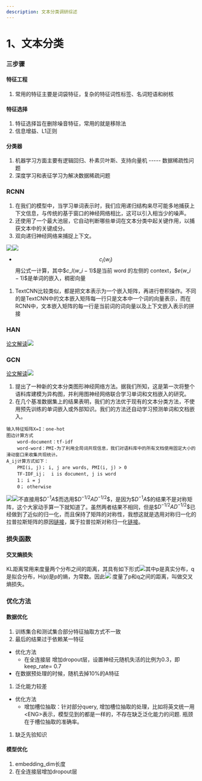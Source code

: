 ```yaml
---
description: 文本分类调研综述
---
```


# 1、文本分类

### 三步骤

#### 特征工程

1. 常用的特征主要是词袋特征，复杂的特征词性标签、名词短语和树核

#### 特征选择

1. 特征选择旨在删除噪音特征，常用的就是移除法
2. 信息增益、L1正则

#### 分类器

1. 机器学习方面主要有逻辑回归、朴素贝叶斯、支持向量机 ----- 数据稀疏性问题
2. 深度学习和表征学习为解决数据稀疏问题

### RCNN

1. &#x20;在我们的模型中，当学习单词表示时，我们应用递归结构来尽可能多地捕获上下文信息，与传统的基于窗口的神经网络相比，这可以引入相当少的噪声。
2. &#x20;还使用了一个最大池层，它自动判断哪些单词在文本分类中起关键作用，以捕获文本中的关键成分。
3. 双向递归神经网络来捕捉上下文。

![](https://g22h5luj8j.feishu.cn/space/api/box/stream/download/asynccode/?code=MmY1ZWI5Njc2MTNkNGY2MmE1ZTU0OTAyYTJlMTZhN2RfNGhFZlNiOUVhUHRZUjYzdm1SajNqNzJDSENwazZZMmFfVG9rZW46Ym94Y25tTUhTaEVPeVZNWEs2N24zQWtPc0hoXzE2MzEwODc0Mzc6MTYzMTA5MTAzN19WNA)![](https://g22h5luj8j.feishu.cn/space/api/box/stream/download/asynccode/?code=MjQyMjcyMGQ5ZmFhODQzZmRmNzliMjUyMWRlMmM1ZjJfenVqYUJPdG5FZ2l1dGVQb1BxWXJsVmhRbTRQc0d0RHFfVG9rZW46Ym94Y24wTkZqcW5pd3lWSEJPczZTRThib1BnXzE2MzEwODc0Mzc6MTYzMTA5MTAzN19WNA)

* $$c_l(w_i)$$用公式一计算，其中\$$c\_l(w\_{i-1})\$$是当前 word 的左侧的 context，\$$e(w\_{i-1})\$$是单词的嵌入，稠密向量

1. TextCNN比较类似，都是把文本表示为一个嵌入矩阵，再进行卷积操作。不同的是TextCNN中的文本嵌入矩阵每一行只是文本中一个词的向量表示，而在RCNN中，文本嵌入矩阵的每一行是当前词的词向量以及上下文嵌入表示的拼接

### HAN

[论文解读](https://zhuanlan.zhihu.com/p/54165155)![](https://g22h5luj8j.feishu.cn/space/api/box/stream/download/asynccode/?code=NmU0Y2Q5ZDA0NTFjMWFmOTA3ZDgwYWJmMmYyNTM3YzhfU1NuTHBMRHhiUGVMdXZSNkF3ZTB6YlU4SEVYalJVUDdfVG9rZW46Ym94Y25uWno2TlJjR0wyUjM2Q1RieTA0RlFjXzE2MzEwODc0Mzc6MTYzMTA5MTAzN19WNA)

### GCN

[论文解读](https://lsvih.com/2019/06/27/Graph%20Convolutional%20Networks%20for%20Text%20Classification/)![](https://g22h5luj8j.feishu.cn/space/api/box/stream/download/asynccode/?code=YmEzYjVlODAyMmMzYzFkYTY3ZjdjYzFmYmZiM2JkYWJfaVRyZ3luWEMyY3JQZVNEcTFVV1VhODJsR3JFc1JVVTFfVG9rZW46Ym94Y241MnJjRFBZeXRnUVNoZ01MbVpEbVZkXzE2MzEwODc0Mzc6MTYzMTA5MTAzN19WNA)

1. 提出了一种新的文本分类图形神经网络方法。据我们所知，这是第一次将整个语料库建模为异构图，并利用图神经网络联合学习单词和文档嵌入的研究。
2. 在几个基准数据集上的结果表明，我们的方法优于现有的文本分类方法，不使用预先训练的单词嵌入或外部知识。我们的方法还自动学习预测单词和文档嵌入。

```
输入特征矩阵X=I：one-hot
图边计算方式
    word-document：tf-idf
    word-word：PMI-为了利用全局词共现信息，我们对语料库中的所有文档使用固定大小的滑动窗口来收集共现统计。
A_ij计算方式如下：
    PMI(i, j)； i, j are words, PMI(i, j) > 0
    TF-IDF_ij；  i is document, j is word
    1； i = j
    0； otherwise
```

![](https://g22h5luj8j.feishu.cn/space/api/box/stream/download/asynccode/?code=NDcyM2Y0NmY1NmQxNGIwMzc4NDI1NzI5MmIwMDJmMjVfenpISklyVHA3eTQ3ZUVOY1l4TzF6WjJ5ZExza1czWDBfVG9rZW46Ym94Y25BaUJlM0xmQ1BZbDc0MlF6WnJrQlBiXzE2MzEwODc0Mzc6MTYzMTA5MTAzN19WNA)![](https://g22h5luj8j.feishu.cn/space/api/box/stream/download/asynccode/?code=MTRjM2M1ODZiZWYyYTliOGQ3Njg4MWQ0NDYyM2M4ZDlfNUl3MXZzcnI4Z0M0Zzc4SEM0dXplVHhNcEdYS2JwdGdfVG9rZW46Ym94Y25qRkxta3dGMUtUNHpwbkJoMmhZUUxiXzE2MzEwODc0Mzc6MTYzMTA5MTAzN19WNA)不直接用\$$D^{-1}A\$$而选用\$$D^{-1/2}AD^{-1/2}\$$，是因为\$$D^{-1}A\$$的结果不是对称矩阵，这个大家动手算一下就知道了。虽然两者结果不相同，但是\$$D^{-1/2}AD^{-1/2}\$$已经做到了近似的归一化，而且保持了矩阵的对称性，我想这就是选用对称归一化的拉普拉斯矩阵的原因[链接](https://blog.csdn.net/qq\_35516657/article/details/108225441)，属于拉普拉斯对称归一化[链接](https://zhuanlan.zhihu.com/p/362416124)。

### 损失函数

#### 交叉熵损失

KL距离常用来度量两个分布之间的距离，其具有如下形式![](https://g22h5luj8j.feishu.cn/space/api/box/stream/download/asynccode/?code=NjEzMjAyZjVjNmM1OWUyZDczOWY2OThjOTY2YTc1NDJfbG02Q0RHaklvbDRTRkdYQlJuSTBwTlhLUTN1aUh4SEtfVG9rZW46Ym94Y25TQ2xXU3E5Rm8xNXJMWEd0WTZ3Y0NSXzE2MzEwODc0Mzc6MTYzMTA5MTAzN19WNA)其中p是真实分布，q是拟合分布，H(p)是p的熵，为常数。因此![](https://g22h5luj8j.feishu.cn/space/api/box/stream/download/asynccode/?code=YjE4MjVjZGM0MTJkMjczYzNlMjU0MTRjMmMzOGY1YTJfbGZiTHRDMkNBRzNYUWlEQTU1V3lXOWpHZmV6VTBIZW1fVG9rZW46Ym94Y24xUzY3UFJHWjJvT3NCSVo1bmhOVlplXzE2MzEwODc0Mzc6MTYzMTA5MTAzN19WNA) 度量了p和q之间的距离，叫做交叉熵损失。

### 优化方法

#### 数据优化

1. 训练集合和测试集合部分特征抽取方式不一致
2. 最后的结果过于依赖某一特征

* 优化方法
  * 在全连接层 增加dropout层，设置神经元随机失活的比例为0.3，即keep\_rate= 0.7
* 在数据预处理的时候，随机去掉10%的A特征

1. 泛化能力较差

* 优化方法
  * 增加槽位抽取：针对部分query, 增加槽位抽取的处理，比如将英文统一用\<ENG>表示，模型见到的都是一样的，不存在缺乏泛化能力的问题. 瓶颈在于槽位抽取的准确率。

1. 缺乏先验知识

#### 模型优化

1. embedding\_dim长度
2. 在全连接层增加dropout层
